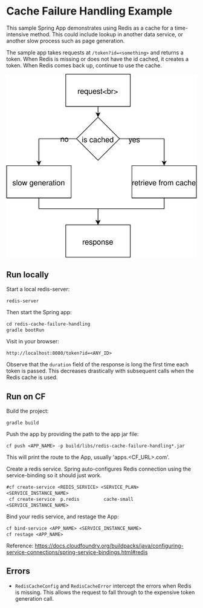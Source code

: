# Cache Failure Handling Example

This sample Spring App demonstrates using Redis as a cache for a time-intensive method. This could include lookup in another data service, or another slow process such as page generation.

The sample app takes requests at `/token?id=<something>` and returns a token.
When Redis is missing or does not have the id cached, it creates a token. When Redis comes back up, continue to use the cache.

![Process Diagram](/assets/process_diagram.svg "Process Diagram")

## Run locally

Start a local redis-server:
```
redis-server
```
Then start the Spring app:
```
cd redis-cache-failure-handling
gradle bootRun
```

Visit in your browser:
```
http://localhost:8080/token?id=<ANY_ID>
```
Observe that the `duration` field of the response is long the first time each token is passed. This decreases drastically with subsequent calls when the Redis cache is used.


## Run on CF
Build the project:
```
gradle build
```
Push the app by providing the path to the app jar file:
```
cf push <APP_NAME> -p build/libs/redis-cache-failure-handling*.jar
```
This will print the route to the App, usually 'apps.<CF_URL>.com'.


Create a redis service. Spring auto-configures Redis connection using the service-binding so it should just work.
```
#cf create-service <REDIS_SERVICE> <SERVICE_PLAN> <SERVICE_INSTANCE_NAME>
 cf create-service  p.redis         cache-small   <SERVICE_INSTANCE_NAME>
```

Bind your redis service, and restage the App:
```
cf bind-service <APP_NAME> <SERVICE_INSTANCE_NAME>
cf restage <APP_NAME>
```

Reference: https://docs.cloudfoundry.org/buildpacks/java/configuring-service-connections/spring-service-bindings.html#redis

## Errors
* `RedisCacheConfig` and `RedisCacheError` intercept the errors when Redis is missing. This allows the request to fall through to the expensive token generation call.
